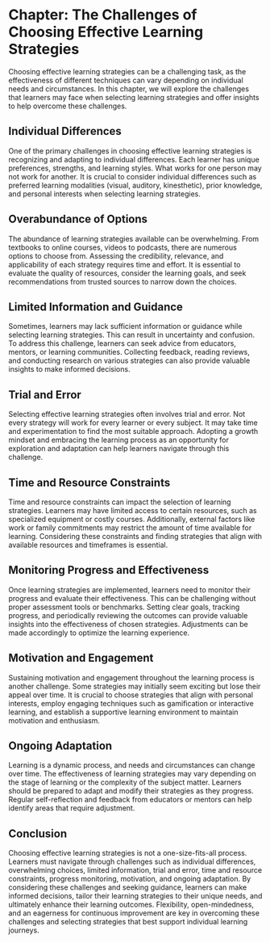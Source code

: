 Chapter: The Challenges of Choosing Effective Learning Strategies
=================================================================

Choosing effective learning strategies can be a challenging task, as the effectiveness of different techniques can vary depending on individual needs and circumstances. In this chapter, we will explore the challenges that learners may face when selecting learning strategies and offer insights to help overcome these challenges.

Individual Differences
----------------------

One of the primary challenges in choosing effective learning strategies is recognizing and adapting to individual differences. Each learner has unique preferences, strengths, and learning styles. What works for one person may not work for another. It is crucial to consider individual differences such as preferred learning modalities (visual, auditory, kinesthetic), prior knowledge, and personal interests when selecting learning strategies.

Overabundance of Options
------------------------

The abundance of learning strategies available can be overwhelming. From textbooks to online courses, videos to podcasts, there are numerous options to choose from. Assessing the credibility, relevance, and applicability of each strategy requires time and effort. It is essential to evaluate the quality of resources, consider the learning goals, and seek recommendations from trusted sources to narrow down the choices.

Limited Information and Guidance
--------------------------------

Sometimes, learners may lack sufficient information or guidance while selecting learning strategies. This can result in uncertainty and confusion. To address this challenge, learners can seek advice from educators, mentors, or learning communities. Collecting feedback, reading reviews, and conducting research on various strategies can also provide valuable insights to make informed decisions.

Trial and Error
---------------

Selecting effective learning strategies often involves trial and error. Not every strategy will work for every learner or every subject. It may take time and experimentation to find the most suitable approach. Adopting a growth mindset and embracing the learning process as an opportunity for exploration and adaptation can help learners navigate through this challenge.

Time and Resource Constraints
-----------------------------

Time and resource constraints can impact the selection of learning strategies. Learners may have limited access to certain resources, such as specialized equipment or costly courses. Additionally, external factors like work or family commitments may restrict the amount of time available for learning. Considering these constraints and finding strategies that align with available resources and timeframes is essential.

Monitoring Progress and Effectiveness
-------------------------------------

Once learning strategies are implemented, learners need to monitor their progress and evaluate their effectiveness. This can be challenging without proper assessment tools or benchmarks. Setting clear goals, tracking progress, and periodically reviewing the outcomes can provide valuable insights into the effectiveness of chosen strategies. Adjustments can be made accordingly to optimize the learning experience.

Motivation and Engagement
-------------------------

Sustaining motivation and engagement throughout the learning process is another challenge. Some strategies may initially seem exciting but lose their appeal over time. It is crucial to choose strategies that align with personal interests, employ engaging techniques such as gamification or interactive learning, and establish a supportive learning environment to maintain motivation and enthusiasm.

Ongoing Adaptation
------------------

Learning is a dynamic process, and needs and circumstances can change over time. The effectiveness of learning strategies may vary depending on the stage of learning or the complexity of the subject matter. Learners should be prepared to adapt and modify their strategies as they progress. Regular self-reflection and feedback from educators or mentors can help identify areas that require adjustment.

Conclusion
----------

Choosing effective learning strategies is not a one-size-fits-all process. Learners must navigate through challenges such as individual differences, overwhelming choices, limited information, trial and error, time and resource constraints, progress monitoring, motivation, and ongoing adaptation. By considering these challenges and seeking guidance, learners can make informed decisions, tailor their learning strategies to their unique needs, and ultimately enhance their learning outcomes. Flexibility, open-mindedness, and an eagerness for continuous improvement are key in overcoming these challenges and selecting strategies that best support individual learning journeys.
